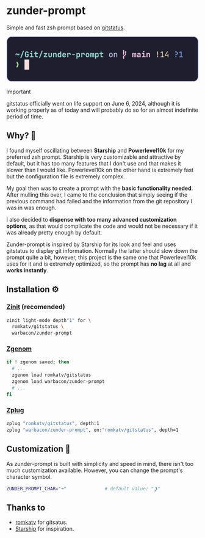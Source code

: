 # zunder-prompt

Simple and fast zsh prompt based on [gitstatus](https://github.com/romkatv/gitstatus).

![preview](./assets/preview.webp)

> [!IMPORTANT]
> gitstatus officially went on life support on June 6, 2024, although it is
> working properly as of today and will probably do so for an almost indefinite
> period of time.

## Why? 🤔

I found myself oscillating between **Starship** and **Powerlevel10k** for my preferred
zsh prompt. Starship is very customizable and attractive by default,
but it has too many features that I don't use and that makes it slower than
I would like. Powerlevel10k on the other hand is extremely fast but the
configuration file is extremely complex.

My goal then was to create a prompt with the **basic functionality needed**.
After mulling this over, I came to the conclusion that simply seeing if
the previous command had failed and the information from the git repository
I was in was enough.

I also decided to **dispense with too many advanced customization options**,
as that would complicate the code and would not be necessary
if it was already pretty enough by default.

Zunder-prompt is inspired by Starship for its look and feel and uses
gitstatus to display git information. Normally the latter should slow down
the prompt quite a bit, however, this project is the same one that Powerlevel10k
uses for it and is extremely optimized, so the prompt has **no lag**
at all and **works instantly**.

## Installation ⚙️

### [Zinit](https://github.com/zdharma-continuum/zinit) (recomended)

```sh
zinit light-mode depth"1" for \
  romkatv/gitstatus \
  warbacon/zunder-prompt
```

### [Zgenom](https://github.com/jandamm/zgenom)

```sh
if ! zgenom saved; then
  # ...
  zgenom load romkatv/gitstatus
  zgenom load warbacon/zunder-prompt
  # ...
fi
```

### [Zplug](https://github.com/zplug/zplug)

```sh
zplug "romkatv/gitstatus", depth:1
zplug "warbacon/zunder-prompt", on:"romkatv/gitstatus", depth=1
```

## Customization 🎨

As zunder-prompt is built with simplicity and speed in mind, there isn't too
much customization available. However, you can change the prompt's character
symbol.

```sh
ZUNDER_PROMPT_CHAR="➜"              # default value: "❯"
```

## Thanks to

- [romkatv](https://github.com/romkatv) for gitsatus.
- [Starship](https://starship.rs/) for inspiration.
